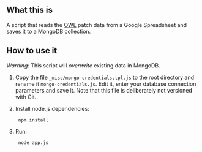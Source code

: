## What this is
A script that reads the [OWL][1] patch data from a Google Spreadsheet
and saves it to a MongoDB collection.

## How to use it
*Warning:* This script will *overwrite* existing data in MongoDB.

1. Copy the file `_misc/mongo-credentials.tpl.js` to the root directory and
   rename it `mongo-credentials.js`. Edit it, enter your database connection
   parameters and save it. Note that this file is deliberately not versioned
   with Git.
2. Install node.js dependencies:

        npm install
3. Run:

        node app.js

[1]: http://hoxtonowl.com/ "Hoxton OpenWare Laboratory"